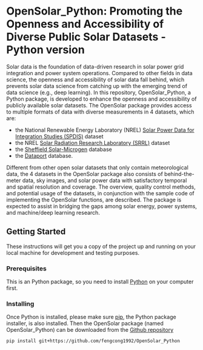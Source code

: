 # OpenSolar_Python: Promoting the Openness and Accessibility of Diverse Public Solar Datasets - Python version

Solar data is the foundation of data-driven research in solar power grid integration and power system operations. Compared to other fields in data science, the openness and accessibility of solar data fall behind, which prevents solar data science from catching up with the emerging trend of data science (e.g., deep learning). In this repository, OpenSolar_Python, a Python package, is developed to enhance the openness and accessibility of publicly available solar datasets. The OpenSolar package provides access to multiple formats of data with diverse measurements in 4 datasets, which are:
- the National Renewable Energy Laboratory (NREL) [Solar Power Data for Integration Studies (SPDIS)](https://www.nrel.gov/grid/solar-power-data.html) dataset
- the NREL [Solar Radiation Research Laboratory (SRRL)](https://midcdmz.nrel.gov/apps/go2url.pl?site=BMS) dataset
- the [Sheffield Solar-Microgen](https://www.solar.sheffield.ac.uk/all-projects/microgen-database/) database
- the [Dataport](https://dataport.cloud) database. 

Different from other open solar datasets that only contain meteorological data, the 4 datasets in the OpenSolar package also consists of behind-the-meter data, sky images, and solar power data with satisfactory temporal and spatial resolution and coverage. The overview, quality control methods, and potential usage of the datasets, in conjunction with the sample code of implementing the OpenSolar functions, are described. The package is expected to assist in bridging the gaps among solar energy, power systems, and machine/deep learning research.			

## Getting Started

These instructions will get you a copy of the project up and running on your local machine for development and testing purposes. 

### Prerequisites

This is an Python package, so you need to install [Python](https://www.python.org) on your computer first.

### Installing

Once Python is installed, please make sure [pip](https://pypi.org/project/pip/), the Python package installer, is also installed. Then the OpenSolar package (named OpenSolar_Python) can be downloaded from the [Github repository](https://github.com/fengcong1992/OpenSolar_Python)

```
pip install git+https://github.com/fengcong1992/OpenSolar_Python
```

